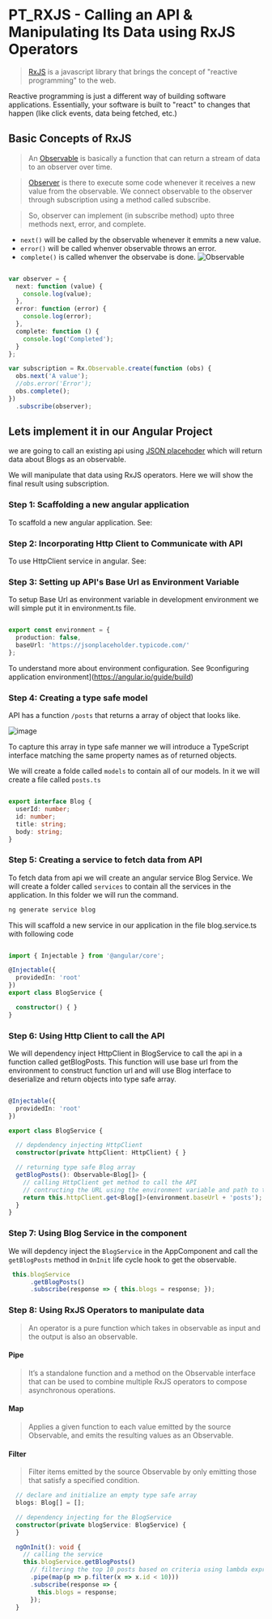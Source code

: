 # PT_RXJS - Calling an API & Manipulating Its Data using RxJS Operators
> [RxJS](https://rxjs.dev/guide/overview) is a javascript library that brings the concept of "reactive programming" to the web.

Reactive programming is just a different way of building software applications. Essentially, your software is built to "react" to changes that happen (like click events, data being fetched, etc.)

## Basic Concepts of RxJS
> An [Observable](https://rxjs.dev/guide/observable) is basically a function that can return a stream of data to an observer over time.

> [Observer](https://rxjs.dev/guide/observer) is there to execute some code whenever it receives a new value from the observable. We connect observable to the observer through subscription using a method called subscribe.

> So, observer can implement (in subscribe method) upto three methods next, error, and complete.

- `next()` will be called by the observable whenever it emmits a new value.
- `error()` will be called whenver observable throws an error. 
- `complete()` is called whenver the observabe is done.
![Observable](https://user-images.githubusercontent.com/100778209/157576466-819f0b12-8bac-401d-a0e1-c43485eb2f96.png)

```typescript

var observer = {
  next: function (value) {
    console.log(value);
  },
  error: function (error) {
    console.log(error);
  },
  complete: function () {
    console.log('Completed');
  }
};

var subscription = Rx.Observable.create(function (obs) {
  obs.next('A value');
  //obs.error('Error');
  obs.complete();
})
  .subscribe(observer);  
```
## Lets implement it in our Angular Project
we are going to call an existing api using [JSON placehoder](https://jsonplaceholder.typicode.com/) which will return data about Blogs as an observable. 

We will manipulate that data using RxJS operators. Here we will show the final result using subscription.

### Step 1: Scaffolding a new angular application
To scaffold a new angular application. See:

### Step 2: Incorporating Http Client to Communicate with API
To use HttpClient service in angular. See:

### Step 3: Setting up API's Base Url as Environment Variable
To setup Base Url as environment variable in development environment we will simple put it in environment.ts file. 

```typescript

export const environment = {
  production: false,
  baseUrl: 'https://jsonplaceholder.typicode.com/'
};

```
To understand more about environment configuration. See 9configuring application environment](https://angular.io/guide/build)

### Step 4: Creating a type safe model
API has a function `/posts` that returns a array of object that looks like.

![image](https://user-images.githubusercontent.com/100778209/157579376-36ad32e3-d21a-4b4e-85bb-d4b191cdefdd.png)

To capture this array in type safe manner we will introduce a TypeScript interface matching the same property names as of returned objects.

We will create a folde called `models` to contain all of our models. In it we will create a file called `posts.ts`

```typescript

export interface Blog {
  userId: number;
  id: number;
  title: string;
  body: string;
}

```

### Step 5: Creating a service to fetch data from API
To fetch data from api we will create an angular service Blog Service. We will create a folder called `services` to contain all the services in the application. In this folder we will run the command.

```typescript
ng generate service blog
```

This will scaffold a new service in our application in the file blog.service.ts with following code 

```typescript

import { Injectable } from '@angular/core';

@Injectable({
  providedIn: 'root'
})
export class BlogService {

  constructor() { }
}


```

### Step 6: Using Http Client to call the API
We will dependency inject HttpClient in BlogService to call the api in a function called getBlogPosts. This function will use base url from the environment to construct function url and will use Blog interface to deserialize and return objects into type safe array.

```typescript

@Injectable({
  providedIn: 'root'
})

export class BlogService {

  // depdendency injecting HttpClient
  constructor(private httpClient: HttpClient) { }

  // returning type safe Blog array
  getBlogPosts(): Observable<Blog[]> {
    // calling HttpClient get method to call the API
    // contructing the URL using the environment variable and path to the function (i.e., posts)
    return this.httpClient.get<Blog[]>(environment.baseUrl + 'posts');
  }
}


```

### Step 7: Using Blog Service in the component
We will depdency inject the `BlogService` in the AppComponent and call the `getBlogPosts` method in `OnInit` life cycle hook to get the observable.

```typescript
 this.blogService
      .getBlogPosts()
      .subscribe(response => { this.blogs = response; });
```
### Step 8: Using RxJS Operators to manipulate data
> An operator is a pure function which takes in observable as input and the output is also an observable.

#### Pipe
> It’s a standalone function and a method on the Observable interface that can be used to combine multiple RxJS operators to compose asynchronous operations.

#### Map
> Applies a given function to each value emitted by the source Observable, and emits the resulting values as an Observable.

#### Filter
> Filter items emitted by the source Observable by only emitting those that satisfy a specified condition.

```typescript
  // declare and initialize an empty type safe array
  blogs: Blog[] = [];

  // dependency injecting for the BlogService
  constructor(private blogService: BlogService) {
  }

  ngOnInit(): void {
    // calling the service
    this.blogService.getBlogPosts()
      // filtering the top 10 posts based on criteria using lambda expression
      .pipe(map(p => p.filter(x => x.id < 10)))
      .subscribe(response => {
        this.blogs = response;
      });
  }
```


